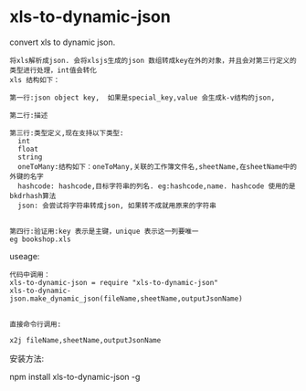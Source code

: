 xls-to-dynamic-json
===================

convert xls to dynamic json.
```
将xls解析成json. 会将xlsjs生成的json 数组转成key在外的对象，并且会对第三行定义的类型进行处理，int值会转化
xls 结构如下：

第一行:json object key,  如果是special_key,value 会生成k-v结构的json,

第二行:描述

第三行:类型定义,现在支持以下类型:
  int
  float
  string
  oneToMany:结构如下：oneToMany,关联的工作簿文件名,sheetName,在sheetName中的外键的名字
  hashcode: hashcode,目标字符串的列名. eg:hashcode,name. hashcode 使用的是bkdrhash算法
  json: 会尝试将字符串转成json, 如果转不成就用原来的字符串


第四行:验证用:key 表示是主键，unique 表示这一列要唯一
eg bookshop.xls
```
useage:
```
代码中调用：
xls-to-dynamic-json = require "xls-to-dynamic-json"
xls-to-dynamic-json.make_dynamic_json(fileName,sheetName,outputJsonName)


直接命令行调用:

x2j fileName,sheetName,outputJsonName

```

安装方法:

npm install xls-to-dynamic-json -g
